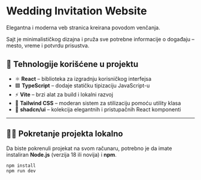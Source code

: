 # Wedding Invitation Website

Elegantna i moderna veb stranica kreirana povodom venčanja.

Sajt je minimalističkog dizajna i pruža sve potrebne informacije o događaju – mesto, vreme i potvrdu prisustva.

## 🧰 Tehnologije korišćene u projektu

- ⚛️ **React** – biblioteka za izgradnju korisničkog interfejsa
- 🟦 **TypeScript** – dodaje statičku tipizaciju JavaScript-u
- ⚡ **Vite** – brzi alat za build i lokalni razvoj
- 🎨 **Tailwind CSS** – moderan sistem za stilizaciju pomoću utility klasa
- 🧱 **shadcn/ui** – kolekcija elegantnih i pristupačnih React komponenti

---

## 🧑‍💻 Pokretanje projekta lokalno

Da biste pokrenuli projekat na svom računaru, potrebno je da imate instaliran **Node.js** (verzija 18 ili novija) i **npm**.

```bash
npm install
npm run dev
```
